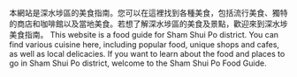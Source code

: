 本網站是深水埗區的美食指南。您可以在這裡找到各種美食，包括流行美食、獨特的商店和咖啡館以及當地美食。若想了解深水埗區的美食及景點，歡迎來到深水埗美食指南。
This website is a food guide for Sham Shui Po district. You can find various cuisine here, including popular food, unique shops and cafes, as well as local delicacies. If you want to learn about the food and places to go in Sham Shui Po district, welcome to the Sham Shui Po Food Guide.
